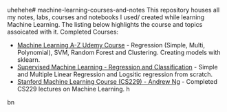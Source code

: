 uhehehe# machine-learning-courses-and-notes
This repository houses all my notes, labs, courses and notebooks I used/ created while learning Machine Learning. The listing below highlights the course and topics assoicated with it.
Completed Courses:


- [Machine Learning A-Z Udemy Course](https://github.com/PimeTandas/machine-learning-courses-and-notes/tree/master/machine%20learning%20A-Z) - Regression (Simple, Multi, Polynomial), SVM, Random Forest and Clustering. Creating models with sklearn.
- [Supervised Machine Learning - Regression and Classification](www.test.com) - Simple and Multiple Linear Regression and Logsitic regression  from scratch.
- [Stanford Machine Learning Course (CS229) - Andrew Ng](https://www.youtube.com/watch?v=jGwO_UgTS7I&list=PLoROMvodv4rMiGQp3WXShtMGgzqpfVfbU) - Completed CS229 lectures on Machine Learning.
  h


 bn